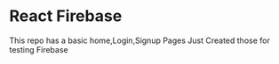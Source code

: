 # React Firebase

This repo has a basic home,Login,Signup Pages
Just Created those for testing Firebase
